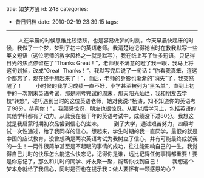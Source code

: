 title: 如梦方醒
id: 248
categories:
  - 昔日归档
date: 2010-02-19 23:39:15
tags:
---

        人在早晨的时候思维比较活跃，也是容易做梦的时刻。今天早晨快起床的时候，我做了一个梦，梦到了初中的英语老师。我清楚地记得她当时在教我默写一些英文短语（这位老师的教学风格之一就是默写），我在纸上写了许多短语，只记得目光的焦点停留在了“Thanks Great！”，老师很不满意的瞪了我一眼，我马上将这句划掉，改成“Great  Thanks！”。我默写完后说了一句话：“你看我真笨，连这个都忘了，现在终于想起来了！”，而后，老师的身影也渐渐的“消失”了，我突然醒了！
        小时候的我学习成绩一直不好，小学甚至被列为“黑名单”，直到上初中的一次期末英语考试，那是刚考完试的周末，那天阳光灿烂，我和朋友去学校“转悠”，碰巧遇到当时的这位英语老师，她对我说:"杨涛，知不知道你的英语考了98分，恭喜你！"，我颇感惊讶，朋友也很惊讶。从那以后学习上，包括英语的其他学科都有了动力。从此我在若干年的英语考试中，成绩没下过80分。我想这就是我启蒙时期初次品尝到信心的滋味。
       到了大学，通过艰苦努力，四级考试一次性通过，给了我同样的信心。想起来，学生时期的我一直厌学，最恨的就是中国的应试教育，没曾想确是两次英语考试为我树立了信心，并有可能最终成就我的一生！一两件很简单甚至是不起眼的事情的成功，往往能影响自己的一生。我觉得自己儿时的快乐怎么能这么快忘记，记得你是谁，远比记得任何事情都重要！要是你忘记了，那么和儿时的同学、好友聚一聚，能帮你找到自己！
       我想这个梦本身就给了我信心，同时是否也在提示我：做人要怀有一颗感恩的心？